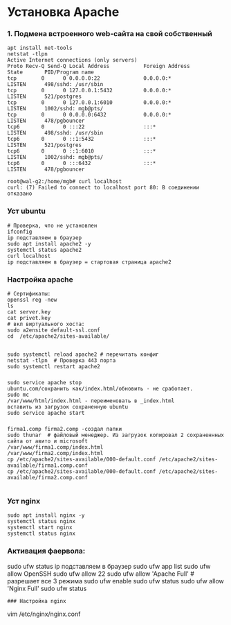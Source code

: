 # Установка Apache
### 1. Подмена встроенного web-сайта на свой собственный
```
apt install net-tools
netstat -tlpn
Active Internet connections (only servers)
Proto Recv-Q Send-Q Local Address           Foreign Address         State       PID/Program name
tcp        0      0 0.0.0.0:22              0.0.0.0:*               LISTEN      498/sshd: /usr/sbin
tcp        0      0 127.0.0.1:5432          0.0.0.0:*               LISTEN      521/postgres
tcp        0      0 127.0.0.1:6010          0.0.0.0:*               LISTEN      1002/sshd: mgb@pts/
tcp        0      0 0.0.0.0:6432            0.0.0.0:*               LISTEN      478/pgbouncer
tcp6       0      0 :::22                   :::*                    LISTEN      498/sshd: /usr/sbin
tcp6       0      0 ::1:5432                :::*                    LISTEN      521/postgres
tcp6       0      0 ::1:6010                :::*                    LISTEN      1002/sshd: mgb@pts/
tcp6       0      0 :::6432                 :::*                    LISTEN      478/pgbouncer
```
```
root@wal-g2:/home/mgb# curl localhost
curl: (7) Failed to connect to localhost port 80: В соединении отказано
```
### Уст ubuntu
```
# Проверка, что не установлен
ifconfig
ip подставляем в браузер
sudo apt install apache2 -y
systemctl status apache2
curl localhost
ip подставляем в браузер = стартовая страница apache2
```
### Настройка apache
```
# Сертификаты:
openssl reg -new  
ls
cat server.key
cat privet.key
# вкл виртуального хоста:
sudo a2ensite default-ssl.conf
cd  /etc/apache2/sites-available/


sudo systemctl reload apache2 # перечитать конфиг
netstat -tlpn  # Проверка 443 порта
sudo systemctl restart apache2
```
###
```
sudo service apache stop
ubuntu.com/сохранить как/index.html/обновить - не сработает.
sudo mc
/var/www/html/index.html - переименовать в _index.html
вставить из загрузок сохраненную ubuntu
sudo service apache start
```
###
```
firma1.comp firma2.comp -создал папки
sudo thunar  # файловый менеджер. Из загрузок копировал 2 сохраненнных сайта от авито и microsoft
/var/www/firma1.comp/index.html
/var/www/firma2.comp/index.html
cp /etc/apache2/sites-available/000-default.conf /etc/apache2/sites-available/firma1.comp.conf
cp /etc/apache2/sites-available/000-default.conf /etc/apache2/sites-available/firma2.comp.conf


```
### Уст nginx
```
sudo apt install nginx -y
systemctl status nginx
systemctl start nginx
systemctl status nginx
```
### Активация фаервола:
sudo ufw status
ip подставляем в браузер
sudo ufw app list
sudo ufw allow OpenSSH
sudo ufw allow 22
sudo ufw allow 'Apache Full'  # разрешает все 3 режима
sudo ufw enable
sudo ufw status
sudo ufw allow 'Nginx Full'
sudo ufw status
```
### Настройка nginx
```
vim /etc/nginx/nginx.conf
```
